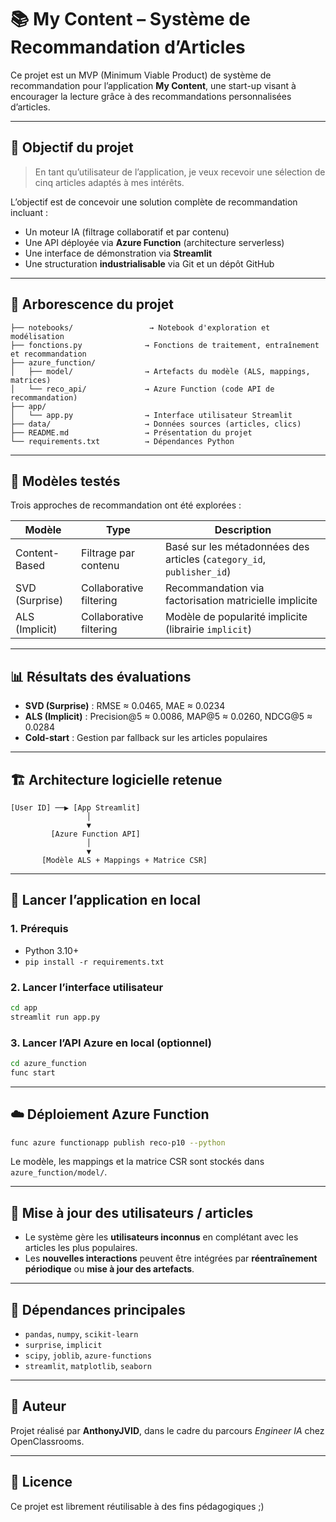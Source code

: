# 📚 My Content – Système de Recommandation d’Articles

Ce projet est un MVP (Minimum Viable Product) de système de recommandation pour l’application **My Content**, une start-up visant à encourager la lecture grâce à des recommandations personnalisées d’articles.

---

## 🚀 Objectif du projet

> En tant qu’utilisateur de l’application, je veux recevoir une sélection de cinq articles adaptés à mes intérêts.

L’objectif est de concevoir une solution complète de recommandation incluant :

- Un moteur IA (filtrage collaboratif et par contenu)
- Une API déployée via **Azure Function** (architecture serverless)
- Une interface de démonstration via **Streamlit**
- Une structuration **industrialisable** via Git et un dépôt GitHub

---

## 📁 Arborescence du projet

```
├── notebooks/                 → Notebook d'exploration et modélisation
├── fonctions.py              → Fonctions de traitement, entraînement et recommandation
├── azure_function/
│   ├── model/                → Artefacts du modèle (ALS, mappings, matrices)
│   └── reco_api/             → Azure Function (code API de recommandation)
├── app/
│   └── app.py                → Interface utilisateur Streamlit
├── data/                     → Données sources (articles, clics)
├── README.md                 → Présentation du projet
└── requirements.txt          → Dépendances Python
```

---

## 🧠 Modèles testés

Trois approches de recommandation ont été explorées :

| Modèle               | Type                     | Description                                                             |
|----------------------|--------------------------|-------------------------------------------------------------------------|
| Content-Based        | Filtrage par contenu     | Basé sur les métadonnées des articles (`category_id`, `publisher_id`)  |
| SVD (Surprise)       | Collaborative filtering  | Recommandation via factorisation matricielle implicite                 |
| ALS (Implicit)       | Collaborative filtering  | Modèle de popularité implicite (librairie `implicit`)                  |

---

## 📊 Résultats des évaluations

- **SVD (Surprise)** : RMSE ≈ 0.0465, MAE ≈ 0.0234
- **ALS (Implicit)** : Precision@5 ≈ 0.0086, MAP@5 ≈ 0.0260, NDCG@5 ≈ 0.0284
- **Cold-start** : Gestion par fallback sur les articles populaires

---

## 🏗️ Architecture logicielle retenue

```text
[User ID] ──▶ [App Streamlit]
                 │
                 ▼
         [Azure Function API]
                 │
                 ▼
       [Modèle ALS + Mappings + Matrice CSR]
```

---

## 🧪 Lancer l’application en local

### 1. Prérequis

- Python 3.10+
- `pip install -r requirements.txt`

### 2. Lancer l’interface utilisateur

```bash
cd app
streamlit run app.py
```

### 3. Lancer l’API Azure en local (optionnel)

```bash
cd azure_function
func start
```

---

## ☁️ Déploiement Azure Function

```bash
func azure functionapp publish reco-p10 --python
```

Le modèle, les mappings et la matrice CSR sont stockés dans `azure_function/model/`.

---

## 🔁 Mise à jour des utilisateurs / articles

- Le système gère les **utilisateurs inconnus** en complétant avec les articles les plus populaires.
- Les **nouvelles interactions** peuvent être intégrées par **réentraînement périodique** ou **mise à jour des artefacts**.

---

## 🧩 Dépendances principales

- `pandas`, `numpy`, `scikit-learn`
- `surprise`, `implicit`
- `scipy`, `joblib`, `azure-functions`
- `streamlit`, `matplotlib`, `seaborn`

---

## 🧠 Auteur

Projet réalisé par **AnthonyJVID**, dans le cadre du parcours *Engineer IA* chez OpenClassrooms.

---

## 📄 Licence

Ce projet est librement réutilisable à des fins pédagogiques ;)
